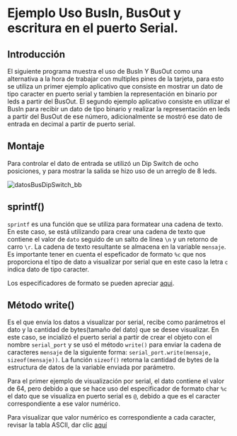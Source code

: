 # Ejemplo Uso BusIn, BusOut y escritura en el puerto Serial.

## Introducción
El siguiente programa muestra el uso de BusIn Y BusOut como una alternativa a la hora de trabajar con multiples pines de la tarjeta, para esto se utiliza un primer 
ejemplo aplicativo que consiste en mostrar un dato de tipo caracter en puerto serial y tambien la representación en binario por leds a partir del BusOut. El segundo 
ejemplo aplicativo consiste en utilizar el BusIn para recibir un dato de tipo binario y realizar la representación en leds a partir del BusOut de ese número,
adicionalmente se mostró ese dato de entrada en decimal a partir de puerto serial.



## Montaje

Para controlar el dato de entrada se utilizó un Dip Switch de ocho posiciones, y para mostrar la salida se hizo uso de un arreglo de 8 leds.

![datosBusDipSwitch_bb](https://user-images.githubusercontent.com/59096507/211005425-7a3898b0-9bac-4c78-bfac-748ef360691e.svg)


## sprintf()

`sprintf` es una función que se utiliza para formatear una cadena de texto. En este caso, se está utilizando para crear una cadena de texto que contiene el valor de `dato` seguido de un salto de línea `\n` y un retorno de carro `\r`. La cadena de texto resultante se almacena en la variable `mensaje`. Es importante tener en cuenta el espeficador de formato `%c` que nos proporciona el tipo de dato a visualizar por serial que en este caso la letra `c` indica dato de tipo caracter.

Los especificadores de formato se pueden apreciar [aqui](https://learn.microsoft.com/es-es/cpp/c-runtime-library/format-specification-syntax-printf-and-wprintf-functions?view=msvc-170#type-field-characters "Especificador de formato").


## Método write()
Es el que envía los datos a visualizar por serial, recibe como parámetros el dato y la cantidad de bytes(tamaño del dato) que se desee visualizar. En este caso, 
se incializó el puerto serial a partir de crear el objeto con el nombre `serial_port` y se usó el método `write()` para enviar la cadena de caracteres `mensaje` de la siguiente forma: `serial_port.write(mensaje, sizeof(mensaje))`. La función `sizeof()` retorna la cantidad de bytes de la estructura de datos de la variable enviada por parámetro.

Para el primer ejemplo de visualización por serial, el dato contiene el valor de 64, pero debido a que se hace uso del especificador de formato char `%c` 
el dato que se visualiza en puerto serial es `@`, debido a que es el caracter correspondiente a ese valor numérico.

Para visualizar que valor numérico es correspondiente a cada caracter, revisar la tabla ASCII, dar clic [aquí](https://elcodigoascii.com.ar/ "ASCII")
